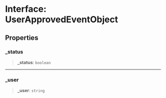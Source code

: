 # Interface: UserApprovedEventObject

## Properties

### \_status

> **\_status**: `boolean`

***

### \_user

> **\_user**: `string`
